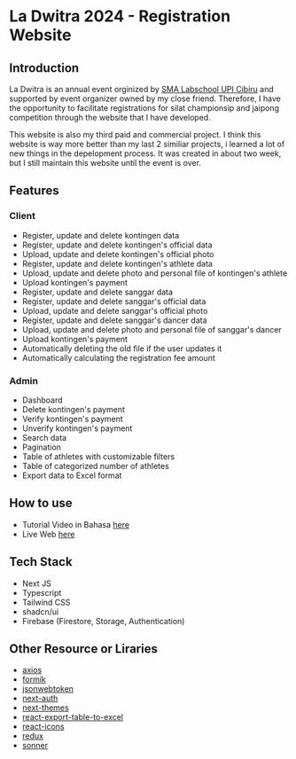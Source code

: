 # La Dwitra 2024 - Registration Website

## Introduction

La Dwitra is an annual event orginized by [SMA Labschool UPI Cibiru](https://smalabsupicibiru.sch.id/) and supported by event organizer owned by my close friend. Therefore, I have the opportunity to facilitate registrations for silat championsip and jaipong competition through the website that I have developed.

This website is also my third paid and commercial project. I think this website is way more better than my last 2 similiar projects, i learned a lot of new things in the depelopment process. It was created in about two week, but I still maintain this website until the event is over.

## Features

### Client

- Register, update and delete kontingen data
- Register, update and delete kontingen's official data
- Upload, update and delete kontingen's official photo
- Register, update and delete kontingen's athlete data
- Upload, update and delete photo and personal file of kontingen's athlete
- Upload kontingen's payment
- Register, update and delete sanggar data
- Register, update and delete sanggar's official data
- Upload, update and delete sanggar's official photo
- Register, update and delete sanggar's dancer data
- Upload, update and delete photo and personal file of sanggar's dancer
- Upload kontingen's payment
- Automatically deleting the old file if the user updates it
- Automatically calculating the registration fee amount

### Admin

- Dashboard
- Delete kontingen's payment
- Verify kontingen's payment
- Unverify kontingen's payment
- Search data
- Pagination
- Table of athletes with customizable filters
- Table of categorized number of athletes
- Export data to Excel format

## How to use

- Tutorial Video in Bahasa [here](https://drive.google.com/file/d/1Gv19l4_qlUOI1wgDDz8ktsDtt2t4Yjz0/view?usp=sharing)
- Live Web [here](https://ladwitra.vercel.app/)

## Tech Stack

- Next JS
- Typescript
- Tailwind CSS
- shadcn/ui
- Firebase (Firestore, Storage, Authentication)

## Other Resource or Liraries

- [axios](https://axios-http.com/)
- [formik](https://formik.org/)
- [jsonwebtoken](https://github.com/auth0/node-jsonwebtoken)
- [next-auth](link)
- [next-themes](link)
- [react-export-table-to-excel](https://github.com/EdisonJpp/react-export-table-to-excel)
- [react-icons](https://react-icons.github.io/react-icons/)
- [redux](https://redux.js.org/)
- [sonner](https://sonner.emilkowal.ski/)
